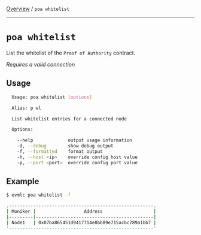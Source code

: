[Overview](README.md) / `poa whitelist`

---

# `poa whitelist`

List the whitelist of the `Proof of Authority` contract.

_*Requires a valid connection*_

## Usage

```bash
  Usage: poa whitelist [options]

  Alias: p wl

  List whitelist entries for a connected node

  Options:

    --help             output usage information
    -d, --debug        show debug output
    -f, --formatted    format output
    -h, --host <ip>    override config host value
    -p, --port <port>  override config port value
```

## Example

```bash
$ evmlc poa whitelist -f

.------------------------------------------------------.
| Moniker |                  Address                   |
|---------|--------------------------------------------|
| Node1   | 0x07ba865451d9417714e8bb89e715acbc789a1bb7 |
'------------------------------------------------------'

```
